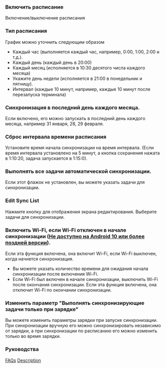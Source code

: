### Включить расписание

Включение/выключение расписания

### Тип расписания

График можно уточнить следующим образом

- Каждый час (выполняется каждый час, например, 0:00, 1:00, 2:00 и т.д.).
- Каждый день (каждый день в 20:00)
- Каждый месяц (исполняется в 10:30 десятого числа каждого месяца)
- Укажите день недели (исполняется в 21:00 в понедельник и пятницу).
- Интервал (каждые 10 минут, например, каждые 10 минут после перезапуска терминала)

### Синхронизация в последний день каждого месяца.

Если включено, его можно запускать в последний день каждого месяца, например 31 января, 28, 29 февраля.

### Сброс интервала времени расписания

Установите время начала синхронизации на время интервала. (Если время интервала установлено на 5 минут, а кнопка сохранения нажата в 1:10:20, задача запускается в 1:15:0).

### Выполнять все задачи автоматической синхронизации.

Если этот флажок не установлен, вы можете указать задачи для синхронизации.

### Edit Sync List 

Нажмите кнопку для отображения экрана редактирования. Выберите задачи для синхронизации.

### Включить Wi-Fi, если Wi-Fi отключен в начале синхронизации (<span style=" цвет: красный; "><u>Не доступно на Android 10 или более поздней версии</u></span>).
Если эта функция включена, она включит Wi-Fi, если Wi-Fi выключен, когда начнется синхронизация.

- Вы можете указать количество времени для ожидания начала синхронизации после включения Wi-Fi.
- Если  Wi-Fi был включен в начале синхронизации, выключить Wi-Fi после окончания синхронизации.
Если эта функция включена, она отключит Wi-Fi по окончании синхронизации.

### Изменить параметр "Выполнять синхронизирующие задачи только при зарядке"
Вы можете изменить параметры зарядки при запуске синхронизации. При синхронизации вручную его можно синхронизировать независимо от зарядки, а при синхронизации по расписанию его можно изменить только во время зарядки.

### Руководства
[FAQs](https://sentaroh.github.io/Documents/SMBSync3/SMBSync3_FAQ_EN.htm)
[Description](https://sentaroh.github.io/Documents/SMBSync3/SMBSync3_Desc_EN.htm)
